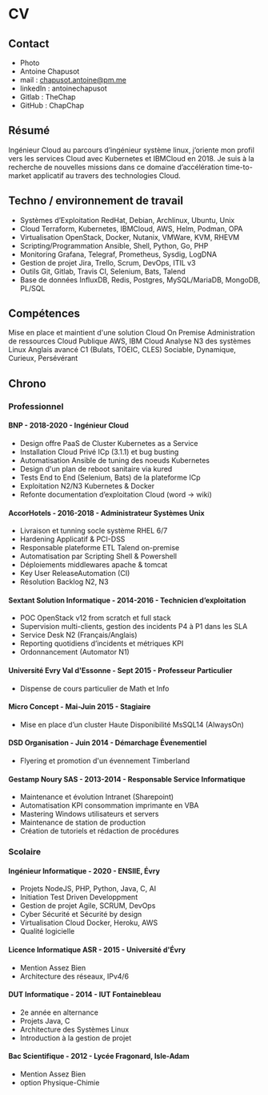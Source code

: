 # CV

## Contact

- Photo
- Antoine Chapusot
- mail : chapusot.antoine@pm.me
- linkedIn : antoinechapusot
- Gitlab : TheChap
- GitHub : ChapChap

## Résumé

Ingénieur Cloud au parcours d’ingénieur système linux, j’oriente mon profil vers les services Cloud avec Kubernetes et IBMCloud en 2018. Je suis à la recherche de nouvelles missions dans ce domaine d’accélération time-to-market applicatif au travers des technologies Cloud.

## Techno / environnement de travail

- Systèmes d’Exploitation   RedHat, Debian, Archlinux, Ubuntu, Unix
- Cloud				        Terraform, Kubernetes, IBMCloud, AWS, Helm, Podman, OPA
- Virtualisation			OpenStack, Docker, Nutanix, VMWare, KVM, RHEVM
- Scripting/Programmation	Ansible, Shell, Python, Go, PHP
- Monitoring        	 	Grafana, Telegraf, Prometheus, Sysdig, LogDNA
- Gestion de projet		    Jira, Trello, Scrum, DevOps, ITIL v3
- Outils				    Git, Gitlab, Travis CI, Selenium, Bats, Talend
- Base de données		    InfluxDB, Redis, Postgres, MySQL/MariaDB, MongoDB, PL/SQL

## Compétences

Mise en place et maintient d'une solution Cloud On Premise
Administration de ressources Cloud Publique AWS, IBM Cloud
Analyse N3 des systèmes Linux
Anglais avancé C1 (Bulats, TOEIC, CLES)
Sociable, Dynamique, Curieux, Persévérant

## Chrono

### Professionnel

#### BNP - 2018-2020 - Ingénieur Cloud

- Design offre PaaS de Cluster Kubernetes as a Service
- Installation Cloud Privé ICp (3.1.1) et bug busting 
- Automatisation Ansible de tuning des noeuds Kubernetes
- Design d'un plan de reboot sanitaire via kured
- Tests End to End (Selenium, Bats) de la plateforme ICp
- Exploitation N2/N3 Kubernetes & Docker
- Refonte documentation d’exploitation Cloud (word -> wiki)

#### AccorHotels - 2016-2018 - Administrateur Systèmes Unix

- Livraison et tunning socle système RHEL 6/7
- Hardening Applicatif & PCI-DSS
- Responsable plateforme ETL Talend on-premise
- Automatisation par Scripting Shell & Powershell
- Déploiements middlewares apache & tomcat
- Key User ReleaseAutomation (CI)
- Résolution Backlog N2, N3

#### Sextant Solution Informatique - 2014-2016 - Technicien d’exploitation

- POC OpenStack v12 from scratch et full stack
- Supervision multi-clients, gestion des incidents P4 à P1 dans les SLA
- Service Desk N2 (Français/Anglais)
- Reporting quotidiens d’incidents et métriques KPI
- Ordonnancement (Automator N1)

#### Université Evry Val d'Essonne - Sept 2015 - Professeur Particulier

- Dispense de cours particulier de Math et Info

#### Micro Concept - Mai-Juin 2015 - Stagiaire

- Mise en place d’un cluster Haute Disponibilité MsSQL14 (AlwaysOn)

#### DSD Organisation - Juin 2014 - Démarchage Évenementiel

- Flyering et promotion d'un évennement Timberland

#### Gestamp Noury SAS - 2013-2014 - Responsable Service Informatique

- Maintenance et évolution Intranet (Sharepoint)
- Automatisation KPI consommation imprimante en VBA
- Mastering Windows utilisateurs et servers
- Maintenance de station de production
- Création de tutoriels et rédaction de procédures

### Scolaire

#### Ingénieur Informatique - 2020 - ENSIIE, Évry

- Projets NodeJS, PHP, Python, Java, C, AI
- Initiation Test Driven Developpment
- Gestion de projet Agile, SCRUM, DevOps
- Cyber Sécurité et Sécurité by design
- Virtualisation Cloud Docker, Heroku, AWS
- Qualité logicielle

#### Licence Informatique ASR - 2015 - Université d'Évry

- Mention Assez Bien
- Architecture des réseaux, IPv4/6

#### DUT Informatique - 2014 - IUT Fontainebleau

- 2e année en alternance
- Projets Java, C
- Architecture des Systèmes Linux
- Introduction à la gestion de projet

#### Bac Scientifique - 2012 - Lycée Fragonard, Isle-Adam

- Mention Assez Bien
- option Physique-Chimie
